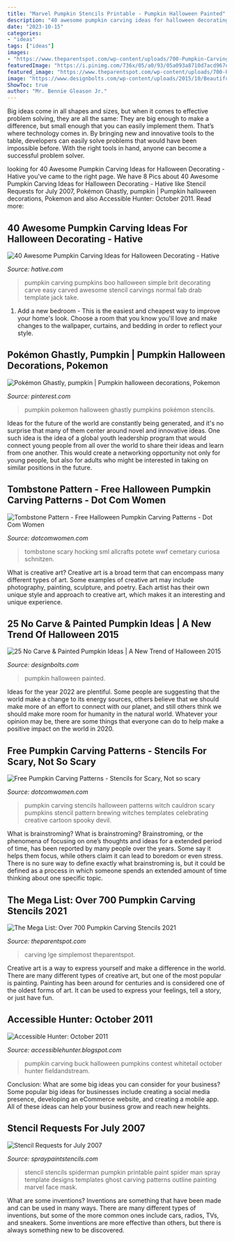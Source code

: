 ```yaml
---
title: "Marvel Pumpkin Stencils Printable - Pumpkin Halloween Painted"
description: "40 awesome pumpkin carving ideas for halloween decorating"
date: "2023-10-15"
categories:
- "ideas"
tags: ["ideas"]
images:
- "https://www.theparentspot.com/wp-content/uploads/700-Pumpkin-Carving-Stencils-Collage-585x830.jpg"
featuredImage: "https://i.pinimg.com/736x/05/a0/93/05a093a8710d7acd967e9da8a40b7c7a--pumpkins-homemade.jpg"
featured_image: "https://www.theparentspot.com/wp-content/uploads/700-Pumpkin-Carving-Stencils-Collage-585x830.jpg"
image: "https://www.designbolts.com/wp-content/uploads/2015/10/Beautiful-White-Pumpkin-Ideas-2015.jpg"
ShowToc: true
author: "Mr. Bennie Gleason Jr."
---
```



Big ideas come in all shapes and sizes, but when it comes to effective problem solving, they are all the same: They are big enough to make a difference, but small enough that you can easily implement them. That’s where technology comes in. By bringing new and innovative tools to the table, developers can easily solve problems that would have been impossible before. With the right tools in hand, anyone can become a successful problem solver.

	

		
looking for 40 Awesome Pumpkin Carving Ideas for Halloween Decorating - Hative you've came to the right page. We have 8 Pics about 40 Awesome Pumpkin Carving Ideas for Halloween Decorating - Hative like Stencil Requests for July 2007, Pokémon Ghastly, pumpkin | Pumpkin halloween decorations, Pokemon and also Accessible Hunter: October 2011. Read more:
		
    
## 40 Awesome Pumpkin Carving Ideas For Halloween Decorating - Hative

<img loading=lazy src="https://hative.com/wp-content/uploads/2014/10/pumpkin-carving-ideas/2-boo-pumpkin.jpg" onerror="this.onerror=null;this.src='https://tse1.mm.bing.net/th?id=OIP.Pg5KkiLWoqmff3yaNzzW0QHaE7&amp;pid=15.1';" alt="40 Awesome Pumpkin Carving Ideas for Halloween Decorating - Hative">

_Source: hative.com_

>pumpkin carving pumpkins boo halloween simple brit decorating carve easy carved awesome stencil carvings normal fab drab template jack take. 

	

1. Add a new bedroom - This is the easiest and cheapest way to improve your home's look. Choose a room that you know you'll love and make changes to the wallpaper, curtains, and bedding in order to reflect your style.

    
## Pokémon Ghastly, Pumpkin | Pumpkin Halloween Decorations, Pokemon

<img loading=lazy src="https://i.pinimg.com/736x/05/a0/93/05a093a8710d7acd967e9da8a40b7c7a--pumpkins-homemade.jpg" onerror="this.onerror=null;this.src='https://tse1.mm.bing.net/th?id=OIP.oh57HEi_VWCt4K05hNB9ZQHaJ3&amp;pid=15.1';" alt="Pokémon Ghastly, pumpkin | Pumpkin halloween decorations, Pokemon">

_Source: pinterest.com_

>pumpkin pokemon halloween ghastly pumpkins pokémon stencils. 

	

Ideas for the future of the world are constantly being generated, and it's no surprise that many of them center around novel and innovative ideas. One such idea is the idea of a global youth leadership program that would connect young people from all over the world to share their ideas and learn from one another. This would create a networking opportunity not only for young people, but also for adults who might be interested in taking on similar positions in the future.

    
## Tombstone Pattern - Free Halloween Pumpkin Carving Patterns - Dot Com Women

<img loading=lazy src="https://www.dotcomwomen.com/wp-content/uploads/2012/07/tombstone-pattern.gif" onerror="this.onerror=null;this.src='https://tse1.mm.bing.net/th?id=OIP.zC2YDf8S1Wth7keSG1FNhwHaH5&amp;pid=15.1';" alt="Tombstone Pattern - Free Halloween Pumpkin Carving Patterns - Dot Com Women">

_Source: dotcomwomen.com_

>tombstone scary hocking sml allcrafts potete wwf cemetary curiosa schnitzen. 

	

What is creative art?
Creative art is a broad term that can encompass many different types of art. Some examples of creative art may include photography, painting, sculpture, and poetry. Each artist has their own unique style and approach to creative art, which makes it an interesting and unique experience.

    
## 25 No Carve &amp; Painted Pumpkin Ideas | A New Trend Of Halloween 2015

<img loading=lazy src="https://www.designbolts.com/wp-content/uploads/2015/10/Beautiful-White-Pumpkin-Ideas-2015.jpg" onerror="this.onerror=null;this.src='https://tse1.mm.bing.net/th?id=OIP.fNvTSjQdymq1gKoKPLmihwHaFi&amp;pid=15.1';" alt="25 No Carve &amp; Painted Pumpkin Ideas | A New Trend of Halloween 2015">

_Source: designbolts.com_

>pumpkin halloween painted. 

	

Ideas for the year 2022 are plentiful. Some people are suggesting that the world make a change to its energy sources, others believe that we should make more of an effort to connect with our planet, and still others think we should make more room for humanity in the natural world. Whatever your opinion may be, there are some things that everyone can do to help make a positive impact on the world in 2020.

    
## Free Pumpkin Carving Patterns - Stencils For Scary, Not So Scary

<img loading=lazy src="http://www.dotcomwomen.com/wp-content/uploads/2012/07/witch-cauldron-pumpkin-stencil-250x300.jpg" onerror="this.onerror=null;this.src='https://tse4.mm.bing.net/th?id=OIP.smSV8pisli_rz2RHaMNJdAAAAA&amp;pid=15.1';" alt="Free Pumpkin Carving Patterns - Stencils for Scary, Not so scary">

_Source: dotcomwomen.com_

>pumpkin carving stencils halloween patterns witch cauldron scary pumpkins stencil pattern brewing witches templates celebrating creative cartoon spooky devil. 

	

What is brainstroming?
What is brainstroming? Brainstroming, or the phenomena of focusing on one’s thoughts and ideas for a extended period of time, has been reported by many people over the years. Some say it helps them focus, while others claim it can lead to boredom or even stress. There is no sure way to define exactly what brainstroming is, but it could be defined as a process in which someone spends an extended amount of time thinking about one specific topic.

    
## The Mega List: Over 700 Pumpkin Carving Stencils 2021

<img loading=lazy src="https://www.theparentspot.com/wp-content/uploads/700-Pumpkin-Carving-Stencils-Collage-585x830.jpg" onerror="this.onerror=null;this.src='https://tse2.mm.bing.net/th?id=OIP.gl6Ks56OuX8F2BK0tnFPtAHaKg&amp;pid=15.1';" alt="The Mega List: Over 700 Pumpkin Carving Stencils 2021">

_Source: theparentspot.com_

>carving lge simplemost theparentspot. 

	

Creative art is a way to express yourself and make a difference in the world. There are many different types of creative art, but one of the most popular is painting. Painting has been around for centuries and is considered one of the oldest forms of art. It can be used to express your feelings, tell a story, or just have fun.

    
## Accessible Hunter: October 2011

<img loading=lazy src="http://2.bp.blogspot.com/-Wz2qGDg_4tg/TqaYDL3FZ-I/AAAAAAAACG8/xPe7N0ON29U/s1600/whitetail_buck%2Bpumpkin.jpg" onerror="this.onerror=null;this.src='https://tse4.mm.bing.net/th?id=OIP.RGI5L-xAhl1zYUun1OORXAHaHm&amp;pid=15.1';" alt="Accessible Hunter: October 2011">

_Source: accessiblehunter.blogspot.com_

>pumpkin carving buck halloween pumpkins contest whitetail october hunter fieldandstream. 

	

Conclusion: What are some big ideas you can consider for your business?
Some popular big ideas for businesses include creating a social media presence, developing an eCommerce website, and creating a mobile app. All of these ideas can help your business grow and reach new heights.

    
## Stencil Requests For July 2007

<img loading=lazy src="https://www.spraypaintstencils.com/a-zlistings/spiderman-stencil.gif" onerror="this.onerror=null;this.src='https://tse2.mm.bing.net/th?id=OIP.ciFnliHdsTOljr_GuXqNPgHaKC&amp;pid=15.1';" alt="Stencil Requests for July 2007">

_Source: spraypaintstencils.com_

>stencil stencils spiderman pumpkin printable paint spider man spray template designs templates ghost carving patterns outline painting marvel face mask. 

	

What are some inventions?
Inventions are something that have been made and can be used in many ways. There are many different types of inventions, but some of the more common ones include cars, radios, TVs, and sneakers. Some inventions are more effective than others, but there is always something new to be discovered.

